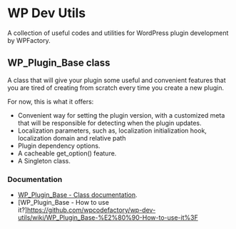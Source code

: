 # WP Dev Utils 

A collection of useful codes and utilities for WordPress plugin development by WPFactory.

## WP_Plugin_Base class
A class that will give your plugin some useful and convenient features that you are tired of creating from scratch every time you create a new plugin.

For now, this is what it offers:
- Convenient way for setting the plugin version, with a customized meta that will be responsible for detecting when the plugin updates.
- Localization parameters, such as, localization initialization hook, localization domain and relative path
- Plugin dependency options.
- A cacheable get_option() feature.
- A Singleton class.

### Documentation
* [WP_Plugin_Base - Class documentation](https://github.com/wpcodefactory/wp-dev-utils/wiki/WP_Plugin_Base-class).
* [WP_Plugin_Base - How to use it?]https://github.com/wpcodefactory/wp-dev-utils/wiki/WP_Plugin_Base-%E2%80%90-How-to-use-it%3F
